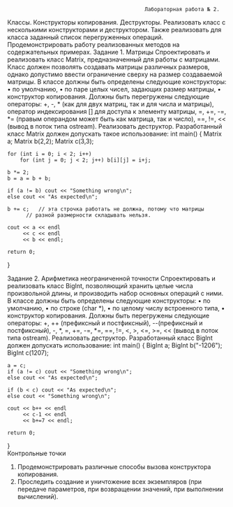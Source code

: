                                                 Лабораторная работа № 2.
Классы. Конструкторы копирования. Деструкторы.
Реализовать класс с несколькими конструкторами и деструктором. Также реализовать для класса заданный список перегруженных операций. Продемонстрировать работу реализованных методов на содержательных примерах.
Задание 1. Матрицы
Спроектировать и реализовать класс Matrix, предназначенный для работы с матрицами. Класс должен позволять создавать матрицы различных размеров, однако допустимо ввести ограничение сверху на размер создаваемой матрицы. 
В классе должны быть определены следующие конструкторы: 
•	по умолчанию,
•	по паре целых чисел, задающих размер матрицы,
•	конструктор копирования.
Должны быть перегружены следующие операторы: +, -, * (как для двух матриц, так и для числа и матрицы), оператор индексирования [] для доступа к элементу матрицы, =, +=, -=, *= (правым операндом может быть как матрица, так и число), ==, !=, << (вывод в поток типа ostream). Реализовать деструктор.
Разработанный класс Matrix должен допускать такое использование: 
int main() 
{
	Matrix a;
	Matrix b(2,2);
	Matrix c(3,3);

	for (int i = 0; i < 2; i++)
		for (int j = 0; j < 2; j++) b[i][j] = i+j;

	b *= 2;
	b = a = b + b; 

	if (a != b) cout << "Something wrong\n";
	else cout << "As expected\n";

	b += c;   // эта строчка работать не должна, потому что матрицы
		  // разной размерности складывать нельзя.         

	cout << a << endl
	     << c << endl
	     << b << endl;

	return 0;
}
 
Задание 2. Арифметика неограниченной точности
Спроектировать и реализовать класс BigInt, позволяющий хранить целые числа произвольной длины, и производить набор основных операций с ними. 
В классе должны быть определены следующие конструкторы: 
•	по умолчанию,
•	по строке (char *),
•	по целому числу встроенного типа,
•	конструктор копирования.
Должны быть перегружены следующие операторы: +, ++ (префиксный и постфиксный), 
--(префиксный и постфиксный), -, *, =, +=, -=, *=, ==, !=, <, >, <=, >=, << (вывод в поток типа ostream). Реализовать деструктор.
Разработанный класс BigInt должен допускать использование: 
int main() 
{
	BigInt a;
	BigInt b("-1206");   
	BigInt c(1207);       

	a = c;
	if (a != c) cout << "Something wrong\n";
	else cout << "As expected\n";

	if (b < c) cout << "As expected\n";
	else cout << "Something wrong\n";
	
	cout << b++ << endl
	     << c-1 << endl
	     << b+=7 << endl;

	return 0;
}  
Контрольные точки
1.	Продемонстрировать различные способы вызова конструктора копирования. 
2.	Проследить создание и уничтожение всех экземпляров (при передаче параметров, при возвращении значений, при выполнении вычислений).

